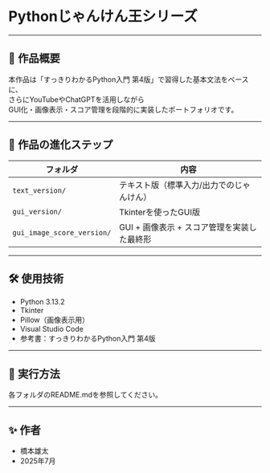 # Pythonじゃんけん王シリーズ

---

## 🎯 作品概要

本作品は「すっきりわかるPython入門 第4版」で習得した基本文法をベースに、  
さらにYouTubeやChatGPTを活用しながら  
GUI化・画像表示・スコア管理を段階的に実装したポートフォリオです。

---

## 📝 作品の進化ステップ

| フォルダ | 内容 |
|---|---|
| `text_version/` | テキスト版（標準入力/出力でのじゃんけん） |
| `gui_version/` | Tkinterを使ったGUI版 |
| `gui_image_score_version/` | GUI + 画像表示 + スコア管理を実装した最終形 |

---

## 🛠️ 使用技術

- Python 3.13.2
- Tkinter
- Pillow（画像表示用）
- Visual Studio Code
- 参考書：すっきりわかるPython入門 第4版

---

## 🚀 実行方法

各フォルダのREADME.mdを参照してください。

---

## ✨ 作者

- 橋本雄太
- 2025年7月

